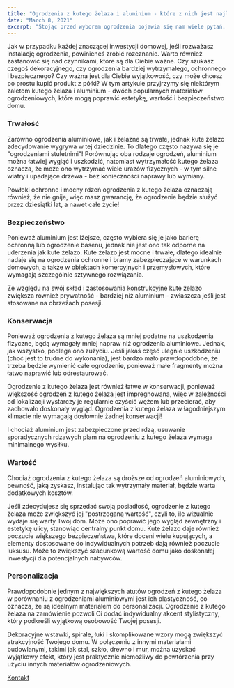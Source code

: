 ```yaml
---
title: "Ogrodzenia z kutego żelaza i aluminium - które z nich jest najlepsze?"
date: "March 8, 2021"
excerpt: "Stojąc przed wyborem ogrodzenia pojawia się nam wiele pytań. Czy szukac czegoś dekoracyjnego? Co będzie bardziej wytrzymałe. Co zapewni mi spokój na długie lata? W tym poscie postaramy się odpowiedzieć na te pytania!"
---
```


Jak w przypadku każdej znaczącej inwestycji domowej, jeśli rozważasz instalację ogrodzenia, powinieneś zrobić rozeznanie. Warto również zastanowić się nad czynnikami, które są dla Ciebie ważne. Czy szukasz czegoś dekoracyjnego, czy ogrodzenia bardziej wytrzymałego, ochronnego i bezpiecznego? Czy ważna jest dla Ciebie wyjątkowość, czy może chcesz po prostu kupić produkt z półki?
W tym artykule przyjrzymy się niektórym zaletom kutego żelaza i aluminium - dwóch popularnych materiałów ogrodzeniowych, które mogą poprawić estetykę, wartość i bezpieczeństwo domu.

### Trwałość

Zarówno ogrodzenia aluminiowe, jak i żelazne są trwałe, jednak kute żelazo zdecydowanie wygrywa w tej dziedzinie. To dlatego często nazywa się je "ogrodzeniami stuletnimi"! Porównując oba rodzaje ogrodzeń, aluminium można łatwiej wygiąć i uszkodzić, natomiast wytrzymałość kutego żelaza oznacza, że może ono wytrzymać wiele urazów fizycznych - w tym silne wiatry i upadające drzewa - bez konieczności naprawy lub wymiany.

Powłoki ochronne i mocny rdzeń ogrodzenia z kutego żelaza oznaczają również, że nie gnije, więc masz gwarancję, że ogrodzenie będzie służyć przez dziesiątki lat, a nawet całe życie!

### Bezpieczeństwo

Ponieważ aluminium jest lżejsze, często wybiera się je jako barierę ochronną lub ogrodzenie basenu, jednak nie jest ono tak odporne na uderzenia jak kute żelazo. Kute żelazo jest mocne i trwałe, dlatego idealnie nadaje się na ogrodzenia ochronne i bramy zabezpieczające w warunkach domowych, a także w obiektach komercyjnych i przemysłowych, które wymagają szczególnie sztywnego rozwiązania.

Ze względu na swój skład i zastosowania konstrukcyjne kute żelazo zwiększa również prywatność - bardziej niż aluminium - zwłaszcza jeśli jest stosowane na obrzeżach posesji.

### Konserwacja

Ponieważ ogrodzenia z kutego żelaza są mniej podatne na uszkodzenia fizyczne, będą wymagały mniej napraw niż ogrodzenia aluminiowe. Jednak, jak wszystko, podlega ono zużyciu. Jeśli jakaś część ulegnie uszkodzeniu (choć jest to trudne do wykonania), jest bardzo mało prawdopodobne, że trzeba będzie wymienić całe ogrodzenie, ponieważ małe fragmenty można łatwo naprawić lub odrestaurować.

Ogrodzenie z kutego żelaza jest również łatwe w konserwacji, ponieważ większość ogrodzeń z kutego żelaza jest impregnowana, więc w zależności od lokalizacji wystarczy je regularnie czyścić wężem lub przecierać, aby zachowało doskonały wygląd. Ogrodzenia z kutego żelaza w łagodniejszym klimacie nie wymagają dosłownie żadnej konserwacji!

I chociaż aluminium jest zabezpieczone przed rdzą, usuwanie sporadycznych rdzawych plam na ogrodzeniu z kutego żelaza wymaga minimalnego wysiłku.

### Wartość

Chociaż ogrodzenia z kutego żelaza są droższe od ogrodzeń aluminiowych, pewność, jaką zyskasz, instalując tak wytrzymały materiał, będzie warta dodatkowych kosztów.

Jeśli zdecydujesz się sprzedać swoją posiadłość, ogrodzenie z kutego żelaza może zwiększyć jej "postrzeganą wartość", czyli to, ile wizualnie wydaje się warty Twój dom. Może ono poprawić jego wygląd zewnętrzny i estetykę ulicy, stanowiąc centralny punkt domu. Kute żelazo daje również poczucie większego bezpieczeństwa, które doceni wielu kupujących, a elementy dostosowane do indywidualnych potrzeb dają również poczucie luksusu. Może to zwiększyć szacunkową wartość domu jako doskonałej inwestycji dla potencjalnych nabywców.

### Personalizacja

Prawdopodobnie jednym z największych atutów ogrodzeń z kutego żelaza w porównaniu z ogrodzeniami aluminiowymi jest ich plastyczność, co oznacza, że są idealnym materiałem do personalizacji. Ogrodzenie z kutego żelaza na zamówienie pozwoli Ci dodać indywidualny akcent stylistyczny, który podkreśli wyjątkową osobowość Twojej posesji.

Dekoracyjne wstawki, spirale, łuki i skomplikowane wzory mogą zwiększyć atrakcyjność Twojego domu. W połączeniu z innymi materiałami budowlanymi, takimi jak stal, szkło, drewno i mur, można uzyskać wyjątkowy efekt, który jest praktycznie niemożliwy do powtórzenia przy użyciu innych materiałów ogrodzeniowych.

[Kontakt](www.solidgate.pl/kontakt)
